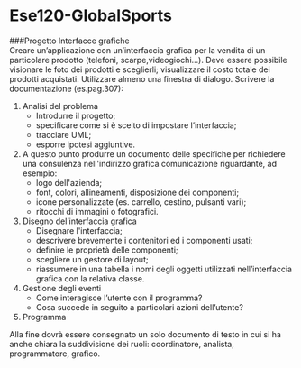 # Ese120-GlobalSports

###Progetto Interfacce grafiche<br>
Creare un’applicazione con un’interfaccia grafica per la vendita di un particolare prodotto (telefoni, scarpe,videogiochi…). Deve essere possibile visionare le foto dei prodotti e sceglierli; visualizzare il costo totale dei prodotti acquistati. Utilizzare almeno una finestra di dialogo.
Scrivere la documentazione (es.pag.307):<br>
<ol>
	<li>
		Analisi del problema<br>
		<ul>
			<li>Introdurre il progetto;</li>
			<li>specificare come si è scelto di impostare l’interfaccia;</li>
			<li>tracciare UML;</li>
			<li>esporre ipotesi aggiuntive.</li>
		</ul>
	</li>
	<li>
		A questo punto produrre un documento delle specifiche per richiedere una consulenza nell'indirizzo grafica comunicazione riguardante, ad esempio:<br>
		<ul>
			<li>logo dell'azienda;</li>
			<li>font, colori, allineamenti, disposizione dei componenti;</li>
			<li>icone personalizzate (es. carrello, cestino, pulsanti vari);</li>
			<li>ritocchi di immagini o fotografici.</li>
		</ul>
	</li>
	<li>
		Disegno del’interfaccia grafica<br>
		<ul>
			<li>Disegnare l'interfaccia;</li>
			<li>descrivere brevemente i contenitori ed i componenti usati;</li>
			<li>definire le proprietà delle componenti;</li>
			<li>scegliere un gestore di layout;</li>
			<li>riassumere in una tabella i nomi degli oggetti utilizzati nell’interfaccia grafica con la relativa classe.</li>
		</ul>
	</li>
	<li>
		Gestione degli eventi<br>
		<ul>
			<li>Come interagisce l’utente con il programma?</li>
			<li>Cosa succede in seguito a particolari azioni dell’utente?</li>
		</ul>
	</li>
	<li>Programma</li>
</ol>

Alla fine dovrà essere consegnato un solo documento di testo in cui si ha anche chiara la suddivisione dei ruoli:
coordinatore, analista, programmatore, grafico. 
